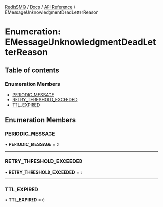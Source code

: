 [RedisSMQ](../../../README.md) / [Docs](../../README.md) / [API Reference](../README.md) / EMessageUnknowledgmentDeadLetterReason

# Enumeration: EMessageUnknowledgmentDeadLetterReason

## Table of contents

### Enumeration Members

- [PERIODIC\_MESSAGE](EMessageUnknowledgmentDeadLetterReason.md#periodic_message)
- [RETRY\_THRESHOLD\_EXCEEDED](EMessageUnknowledgmentDeadLetterReason.md#retry_threshold_exceeded)
- [TTL\_EXPIRED](EMessageUnknowledgmentDeadLetterReason.md#ttl_expired)

## Enumeration Members

### PERIODIC\_MESSAGE

• **PERIODIC\_MESSAGE** = ``2``

___

### RETRY\_THRESHOLD\_EXCEEDED

• **RETRY\_THRESHOLD\_EXCEEDED** = ``1``

___

### TTL\_EXPIRED

• **TTL\_EXPIRED** = ``0``

